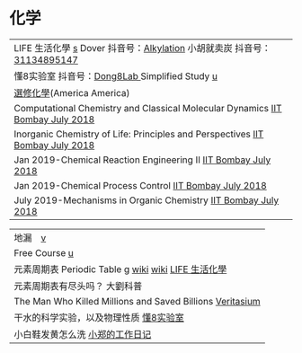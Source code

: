 # 化学

|                                                                                                                                                                                                                                                                                                                |
| -------------------------------------------------------------------------------------------------------------------------------------------------------------------------------------------------------------------------------------------------------------------------------------------------------------- |
| LIFE 生活化學 [s](https://www.lifechem.tw/)   Dover 抖音号：[Alkylation](https://www.douyin.com/user/MS4wLjABAAAAOVwIQ3R7s290pnewwiAyM33s46XhGmw-gR1RRfRLaIrtWmdDJ2wnAX5ZUvNCNZDm)   小胡就卖炭 抖音号：[31134895147](https://www.douyin.com/user/MS4wLjABAAAAc-pifarQwjhgrFfugZISPsm5YRkqObF7ZJBcKOkXFsTZZw0gRVgL1b2QBYSd5zV0) |
| 懂8实验室 抖音号：[Dong8Lab   ](https://www.douyin.com/user/MS4wLjABAAAAv7UQ6TJPLt-qMncIo-1IEjTTXIdXRY4G8ij0BXTXRok)Simplified Study [u](https://www.youtube.com/channel/UCXAdjugK3ZqkgbYmDeeNheQ)                                                                                                                     |
| [選修化學](https://www.youtube.com/playlist?list=PLQAA3ouOK3\_Uf4iiwvoulhESFSQEKbkmV)(America America)                                                                                                                                                                                                             |
| Computational Chemistry and Classical Molecular Dynamics [IIT Bombay July 2018](https://www.youtube.com/playlist?list=PLOzRYVm0a65fCJJQendwEEcSrC8iwvgBn)                                                                                                                                                      |
| Inorganic Chemistry of Life: Principles and Perspectives [IIT Bombay July 2018](https://www.youtube.com/playlist?list=PLOzRYVm0a65dqK1-Xn14oEU4sjOT3ynoW)                                                                                                                                                      |
| Jan 2019-Chemical Reaction Engineering II [IIT Bombay July 2018](https://www.youtube.com/playlist?list=PLOzRYVm0a65cyrKMms9dQtcMnMK-rQ6DX)                                                                                                                                                                     |
| Jan 2019-Chemical Process Control [IIT Bombay July 2018](https://www.youtube.com/playlist?list=PLOzRYVm0a65dFThqueBdgIUuFxpWSWDiF)                                                                                                                                                                             |
| July 2019-Mechanisms in Organic Chemistry [IIT Bombay July 2018](https://www.youtube.com/playlist?list=PLOzRYVm0a65f298xo\_WnFOmXm5t-piWHk)                                                                                                                                                                    |

|                                                                                                                                                                                                                                                                                                                                                                                                |
| ---------------------------------------------------------------------------------------------------------------------------------------------------------------------------------------------------------------------------------------------------------------------------------------------------------------------------------------------------------------------------------------------- |
| 地漏　[v](https://www.douyin.com/video/7027821209651825934)                                                                                                                                                                                                                                                                                                                                       |
| Free Course [u](https://www.youtube.com/c/FreeCourseBLGX/playlists)                                                                                                                                                                                                                                                                                                                            |
| 元素周期表 Periodic Table [g](https://www.google.com/search?q=%E5%85%83%E7%B4%A0%E5%91%A8%E6%9C%9F%E8%A1%A8\&oq=%E5%85%83%E7%B4%A0%E5%91%A8%E6%9C%9F%E8%A1%A8)  [wiki](https://zh.m.wikipedia.org/zh/%E5%85%83%E7%B4%A0%E5%91%A8%E6%9C%9F%E8%A1%A8) [wiki](https://zh.m.wikipedia.org/zh-tw/%E5%85%83%E7%B4%A0%E5%91%A8%E6%9C%9F%E8%A1%A8)  [LIFE 生活化學](https://www.lifechem.tw/periodictable.html) |
| 元素周期表有尽头吗？ 大劉科普                                                                                                                                                                                                                                                                                                                                                                                |
| The Man Who Killed Millions and Saved Billions [Veritasium](https://www.youtube.com/watch?v=EvknN89JoWo)                                                                                                                                                                                                                                                                                       |
| 干水的科学实验，以及物理性质 [懂8实验室](https://www.douyin.com/video/7124593173019544846)                                                                                                                                                                                                                                                                                                                       |
| 小白鞋发黄怎么洗 [小郑的工作日记](https://www.douyin.com/video/7139034733383568647)                                                                                                                                                                                                                                                                                                                           |

